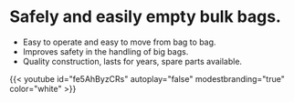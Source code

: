 
# Safely and easily empty bulk bags.
* Easy to operate and easy to move from bag to bag.
* Improves safety in the handling of big bags.
* Quality construction, lasts for years, spare parts available​.

{{< youtube id="fe5AhByzCRs" autoplay="false" modestbranding="true" color="white" >}}
